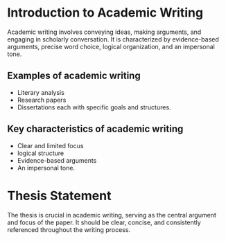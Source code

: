 # Introduction to Academic Writing

Academic writing involves conveying ideas, making arguments, and engaging in scholarly conversation. It is characterized by evidence-based arguments, precise word choice, logical organization, and an impersonal tone.

## Examples of academic writing

* Literary analysis
* Research papers
* Dissertations each with specific goals and structures.

## Key characteristics of academic writing
 * Clear and limited focus
 * logical structure
 * Evidence-based arguments
 * An impersonal tone.

# Thesis Statement
The thesis is crucial in academic writing, serving as the central argument and focus of the paper. It should be clear, concise, and consistently referenced throughout the writing process.
